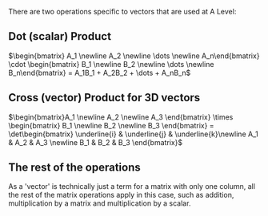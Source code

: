 There are two operations specific to vectors that are used at A Level:

## Dot (scalar) Product
$\begin{bmatrix} A_1 \newline A_2 \newline \dots \newline A_n\end{bmatrix} \cdot \begin{bmatrix} B_1 \newline B_2 \newline \dots \newline B_n\end{bmatrix} = A_1B_1 + A_2B_2 + \dots + A_nB_n$ 


## Cross (vector) Product for 3D vectors
$\begin{bmatrix}A_1 \newline A_2 \newline A_3 \end{bmatrix} \times \begin{bmatrix} B_1 \newline B_2 \newline B_3 \end{bmatrix} = \det\begin{bmatrix} \underline{i} & \underline{j} & \underline{k}\newline A_1 & A_2 & A_3 \newline B_1 & B_2 & B_3 \end{bmatrix}$

## The rest of the operations
As a 'vector' is technically just a term for a matrix with only one column, all the rest of the matrix operations apply in this case, such as addition, multiplication by a matrix and multiplication by a scalar.